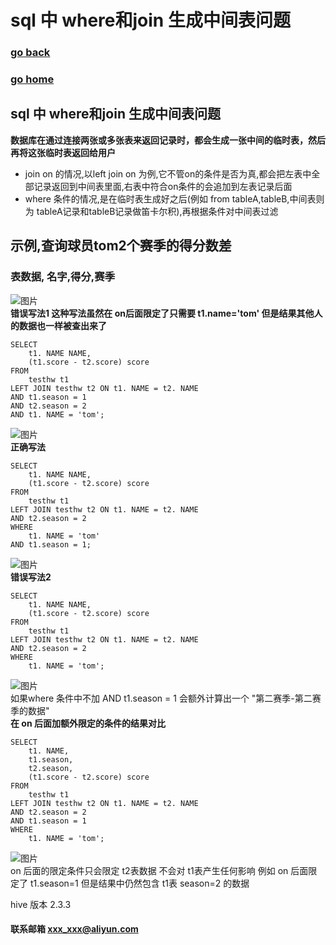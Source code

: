 # sql 中 where和join 生成中间表问题
### [go back](/x2q/hive/hive)      
### [go home](/x2q)       
 
## sql 中 where和join 生成中间表问题
**数据库在通过连接两张或多张表来返回记录时，都会生成一张中间的临时表，然后再将这张临时表返回给用户**
+ join on 的情况,以left join on 为例,它不管on的条件是否为真,都会把左表中全部记录返回到中间表里面,右表中符合on条件的会追加到左表记录后面
+ where 条件的情况,是在临时表生成好之后(例如 from tableA,tableB,中间表则为 tableA记录和tableB记录做笛卡尔积),再根据条件对中间表过滤

## 示例,查询球员tom2个赛季的得分数差
### 表数据,  名字,得分,赛季
![图片](/static/img/ad9237fae884216926189c1e43e58badba9.jpg)  
**错误写法1 这种写法虽然在 on后面限定了只需要 t1.name='tom' 但是结果其他人的数据也一样被查出来了**  
```$xslt
SELECT
	t1. NAME NAME,
	(t1.score - t2.score) score
FROM
	testhw t1
LEFT JOIN testhw t2 ON t1. NAME = t2. NAME
AND t1.season = 1
AND t2.season = 2
AND t1. NAME = 'tom';
```
  
![图片](/static/img/84b0732cea294dd99932ec079d6fa40e494.jpg)  
**正确写法**
```$xslt
SELECT
	t1. NAME NAME,
	(t1.score - t2.score) score
FROM
	testhw t1
LEFT JOIN testhw t2 ON t1. NAME = t2. NAME
AND t2.season = 2
WHERE
	t1. NAME = 'tom'
AND t1.season = 1;
```
  
![图片](/static/img/06041ed6e370084eba3deb310fc115c23d4.jpg)  
**错误写法2**
```$xslt
SELECT
	t1. NAME NAME,
	(t1.score - t2.score) score
FROM
	testhw t1
LEFT JOIN testhw t2 ON t1. NAME = t2. NAME
AND t2.season = 2
WHERE
	t1. NAME = 'tom';
```
![图片](/static/img/ed2738aa2bb4c643259851b68b7bf97b04d.jpg)  
如果where 条件中不加 AND t1.season = 1 会额外计算出一个 "第二赛季-第二赛季的数据"  
**在 on 后面加额外限定的条件的结果对比**  
```$xslt
SELECT
	t1. NAME,
	t1.season,
	t2.season,
	(t1.score - t2.score) score
FROM
	testhw t1
LEFT JOIN testhw t2 ON t1. NAME = t2. NAME
AND t2.season = 2
AND t1.season = 1
WHERE
	t1. NAME = 'tom';
```
![图片](/static/img/0ae3e587c3756249e643882dc5bc8d07761.jpg)  
on 后面的限定条件只会限定 t2表数据 不会对 t1表产生任何影响 例如 on 后面限定了 t1.season=1 但是结果中仍然包含 t1表 season=2 的数据  

hive 版本 2.3.3
#### 联系邮箱 xxx_xxx@aliyun.com

